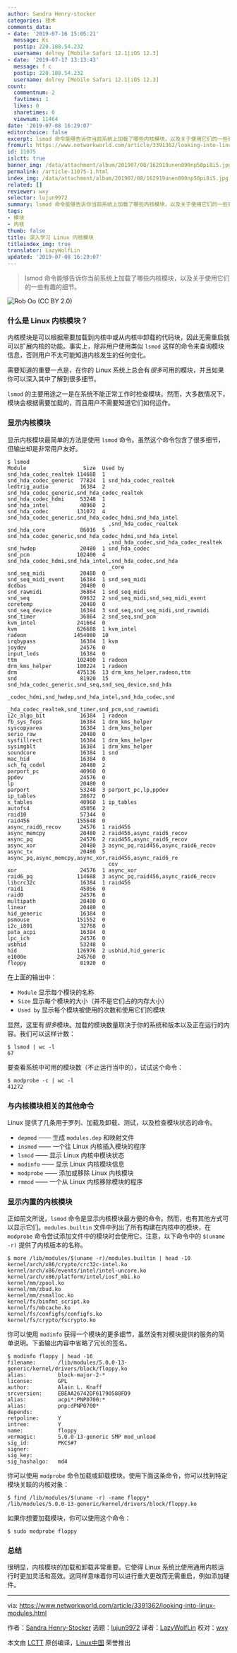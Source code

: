 ```yaml
---
author: Sandra Henry-stocker
categories: 技术
comments_data:
- date: '2019-07-16 15:05:21'
  message: Ks
  postip: 220.188.54.232
  username: delrey [Mobile Safari 12.1|iOS 12.3]
- date: '2019-07-17 13:13:43'
  message: f c
  postip: 220.188.54.232
  username: delrey [Mobile Safari 12.1|iOS 12.3]
count:
  commentnum: 2
  favtimes: 1
  likes: 0
  sharetimes: 0
  viewnum: 11464
date: '2019-07-08 16:29:07'
editorchoice: false
excerpt: lsmod 命令能够告诉你当前系统上加载了哪些内核模块，以及关于使用它们的一些有趣的细节。
fromurl: https://www.networkworld.com/article/3391362/looking-into-linux-modules.html
id: 11075
islctt: true
banner_img: /data/attachment/album/201907/08/162919unen090np50pi8i5.jpg
permalink: /article-11075-1.html
index_img: /data/attachment/album/201907/08/162919unen090np50pi8i5.jpg.thumb.jpg
related: []
reviewer: wxy
selector: lujun9972
summary: lsmod 命令能够告诉你当前系统上加载了哪些内核模块，以及关于使用它们的一些有趣的细节。
tags:
- 模块
- 内核
thumb: false
title: 深入学习 Linux 内核模块
titleindex_img: true
translator: LazyWolfLin
updated: '2019-07-08 16:29:07'
---
```



> 
> lsmod 命令能够告诉你当前系统上加载了哪些内核模块，以及关于使用它们的一些有趣的细节。
> 
> 
> 


![Rob Oo \(CC BY 2.0\)](/data/attachment/album/201907/08/162919unen090np50pi8i5.jpg)


### 什么是 Linux 内核模块？


内核模块是可以根据需要加载到内核中或从内核中卸载的代码块，因此无需重启就可以扩展内核的功能。事实上，除非用户使用类似 `lsmod` 这样的命令来查询模块信息，否则用户不太可能知道内核发生的任何变化。


需要知道的重要一点是，在你的 Linux 系统上总会有*很多*可用的模块，并且如果你可以深入其中了解到很多细节。


`lsmod` 的主要用途之一是在系统不能正常工作时检查模块。然而，大多数情况下，模块会根据需要加载的，而且用户不需要知道它们如何运作。


### 显示内核模块


显示内核模块最简单的方法是使用 `lsmod` 命令。虽然这个命令包含了很多细节，但输出却是非常用户友好。



```
$ lsmod
Module                  Size  Used by
snd_hda_codec_realtek 114688  1
snd_hda_codec_generic  77824  1 snd_hda_codec_realtek
ledtrig_audio          16384  2 snd_hda_codec_generic,snd_hda_codec_realtek
snd_hda_codec_hdmi     53248  1
snd_hda_intel          40960  2
snd_hda_codec         131072  4 snd_hda_codec_generic,snd_hda_codec_hdmi,snd_hda_intel
                                ,snd_hda_codec_realtek
snd_hda_core           86016  5 snd_hda_codec_generic,snd_hda_codec_hdmi,snd_hda_intel
                                ,snd_hda_codec,snd_hda_codec_realtek
snd_hwdep              20480  1 snd_hda_codec
snd_pcm               102400  4 snd_hda_codec_hdmi,snd_hda_intel,snd_hda_codec,snd_hda
                                _core
snd_seq_midi           20480  0
snd_seq_midi_event     16384  1 snd_seq_midi
dcdbas                 20480  0
snd_rawmidi            36864  1 snd_seq_midi
snd_seq                69632  2 snd_seq_midi,snd_seq_midi_event
coretemp               20480  0
snd_seq_device         16384  3 snd_seq,snd_seq_midi,snd_rawmidi
snd_timer              36864  2 snd_seq,snd_pcm
kvm_intel             241664  0
kvm                   626688  1 kvm_intel
radeon               1454080  10
irqbypass              16384  1 kvm
joydev                 24576  0
input_leds             16384  0
ttm                   102400  1 radeon
drm_kms_helper        180224  1 radeon
drm                   475136  13 drm_kms_helper,radeon,ttm
snd                    81920  15 snd_hda_codec_generic,snd_seq,snd_seq_device,snd_hda
                                 _codec_hdmi,snd_hwdep,snd_hda_intel,snd_hda_codec,snd
                                 _hda_codec_realtek,snd_timer,snd_pcm,snd_rawmidi
i2c_algo_bit           16384  1 radeon
fb_sys_fops            16384  1 drm_kms_helper
syscopyarea            16384  1 drm_kms_helper
serio_raw              20480  0
sysfillrect            16384  1 drm_kms_helper
sysimgblt              16384  1 drm_kms_helper
soundcore              16384  1 snd
mac_hid                16384  0
sch_fq_codel           20480  2
parport_pc             40960  0
ppdev                  24576  0
lp                     20480  0
parport                53248  3 parport_pc,lp,ppdev
ip_tables              28672  0
x_tables               40960  1 ip_tables
autofs4                45056  2
raid10                 57344  0
raid456               155648  0
async_raid6_recov      24576  1 raid456
async_memcpy           20480  2 raid456,async_raid6_recov
async_pq               24576  2 raid456,async_raid6_recov
async_xor              20480  3 async_pq,raid456,async_raid6_recov
async_tx               20480  5 async_pq,async_memcpy,async_xor,raid456,async_raid6_re
                                cov
xor                    24576  1 async_xor
raid6_pq              114688  3 async_pq,raid456,async_raid6_recov
libcrc32c              16384  1 raid456
raid1                  45056  0
raid0                  24576  0
multipath              20480  0
linear                 20480  0
hid_generic            16384  0
psmouse               151552  0
i2c_i801               32768  0
pata_acpi              16384  0
lpc_ich                24576  0
usbhid                 53248  0
hid                   126976  2 usbhid,hid_generic
e1000e                245760  0
floppy                 81920  0
```

在上面的输出中：


* `Module` 显示每个模块的名称
* `Size` 显示每个模块的大小（并不是它们占的内存大小）
* `Used by` 显示每个模块被使用的次数和使用它们的模块


显然，这里有*很多*模块。加载的模块数量取决于你的系统和版本以及正在运行的内容。我们可以这样计数：



```
$ lsmod | wc -l
67
```

要查看系统中可用的模块数（不止运行当中的），试试这个命令：



```
$ modprobe -c | wc -l
41272
```

### 与内核模块相关的其他命令


Linux 提供了几条用于罗列、加载及卸载、测试，以及检查模块状态的命令。


* `depmod` —— 生成 `modules.dep` 和映射文件
* `insmod` —— 一个往 Linux 内核插入模块的程序
* `lsmod` —— 显示 Linux 内核中模块状态
* `modinfo` —— 显示 Linux 内核模块信息
* `modprobe` —— 添加或移除 Linux 内核模块
* `rmmod` —— 一个从 Linux 内核移除模块的程序


### 显示内置的内核模块


正如前文所说，`lsmod` 命令是显示内核模块最方便的命令。然而，也有其他方式可以显示它们。`modules.builtin` 文件中列出了所有构建在内核中的模块，在 `modprobe` 命令尝试添加文件中的模块时会使用它。注意，以下命令中的 `$(uname -r)` 提供了内核版本的名称。



```
$ more /lib/modules/$(uname -r)/modules.builtin | head -10
kernel/arch/x86/crypto/crc32c-intel.ko
kernel/arch/x86/events/intel/intel-uncore.ko
kernel/arch/x86/platform/intel/iosf_mbi.ko
kernel/mm/zpool.ko
kernel/mm/zbud.ko
kernel/mm/zsmalloc.ko
kernel/fs/binfmt_script.ko
kernel/fs/mbcache.ko
kernel/fs/configfs/configfs.ko
kernel/fs/crypto/fscrypto.ko
```

你可以使用 `modinfo` 获得一个模块的更多细节，虽然没有对模块提供的服务的简单说明。下面输出内容中省略了冗长的签名。



```
$ modinfo floppy | head -16
filename:       /lib/modules/5.0.0-13-generic/kernel/drivers/block/floppy.ko
alias:          block-major-2-*
license:        GPL
author:         Alain L. Knaff
srcversion:     EBEAA26742DF61790588FD9
alias:          acpi*:PNP0700:*
alias:          pnp:dPNP0700*
depends:
retpoline:      Y
intree:         Y
name:           floppy
vermagic:       5.0.0-13-generic SMP mod_unload
sig_id:         PKCS#7
signer:
sig_key:
sig_hashalgo:   md4
```

你可以使用 `modprobe` 命令加载或卸载模块。使用下面这条命令，你可以找到特定模块关联的内核对象：



```
$ find /lib/modules/$(uname -r) -name floppy*
/lib/modules/5.0.0-13-generic/kernel/drivers/block/floppy.ko
```

如果你想要加载模块，你可以使用这个命令：



```
$ sudo modprobe floppy
```

### 总结


很明显，内核模块的加载和卸载非常重要。它使得 Linux 系统比使用通用内核运行时更加灵活和高效。这同样意味着你可以进行重大更改而无需重启，例如添加硬件。




---


via: <https://www.networkworld.com/article/3391362/looking-into-linux-modules.html>


作者：[Sandra Henry-Stocker](https://www.networkworld.com/author/Sandra-Henry_Stocker/) 选题：[lujun9972](https://github.com/lujun9972) 译者：[LazyWolfLin](https://github.com/LazyWolfLin) 校对：[wxy](https://github.com/wxy)


本文由 [LCTT](https://github.com/LCTT/TranslateProject) 原创编译，[Linux中国](https://linux.cn/) 荣誉推出